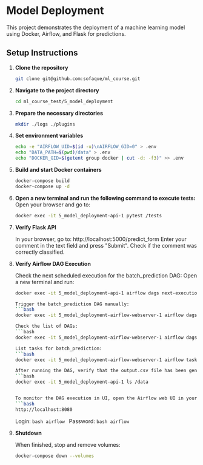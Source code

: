 # Model Deployment

This project demonstrates the deployment of a machine learning model using Docker, Airflow, and Flask for predictions.

## Setup Instructions

1. **Clone the repository**
   ```bash
   git clone git@github.com:sofaque/ml_course.git

2. **Navigate to the project directory**
   ```bash
   cd ml_course_test/5_model_deployment

3. **Prepare the necessary directories**
   ```bash
   mkdir ./logs ./plugins

4. **Set environment variables**
   ```bash
   echo -e "AIRFLOW_UID=$(id -u)\nAIRFLOW_GID=0" > .env
   echo "DATA_PATH=$(pwd)/data" > .env
   echo "DOCKER_GID=$(getent group docker | cut -d: -f3)" >> .env

5. **Build and start Docker containers**
   ```bash
   docker-compose build
   docker-compose up -d

6. **Open a new terminal and run the following command to execute tests:**
   Open your browser and go to:
   ```bash
   docker exec -it 5_model_deployment-api-1 pytest /tests

8. **Verify Flask API**
   
   In your browser, go to:
   http://localhost:5000/predict_form
   Enter your comment in the text field and press "Submit". 
   Check if the comment was correctly classified.

9. **Verify Airflow DAG Execution**

    Check the next scheduled execution for the batch_prediction DAG:
    Open a new terminal and run:
    ```bash
    docker exec -it 5_model_deployment-api-1 airflow dags next-execution batch_prediction

    Trigger the batch_prediction DAG manually:
    ```bash
    docker exec -it 5_model_deployment-airflow-webserver-1 airflow dags trigger batch_prediction

    Check the list of DAGs:
    ```bash
    docker exec -it 5_model_deployment-airflow-webserver-1 airflow dags list

    List tasks for batch_prediction:
    ```bash
    docker exec -it 5_model_deployment-airflow-webserver-1 airflow tasks list batch_prediction

    After running the DAG, verify that the output.csv file has been generated in the /data folder within the container:
    ```bash
    docker exec -it 5_model_deployment-api-1 ls /data


    To monitor the DAG execution in UI, open the Airflow web UI in your browser:
    ```bash
    http://localhost:8080
    ```
    Login:
        ```bash
        airflow
        ```
    Password:
        ```bash
        airflow
        ```
        
9. **Shutdown**

    When finished, stop and remove volumes:
    ```bash
    docker-compose down --volumes
